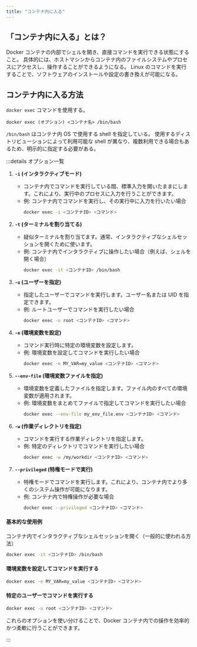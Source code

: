 ```yaml
---
title: "コンテナ内に入る"
---
```


## 「コンテナ内に入る」とは？

Docker コンテナの内部でシェルを開き、直接コマンドを実行できる状態にすること。
具体的には、ホストマシンからコンテナ内のファイルシステムやプロセスにアクセスし、操作することができるようになる。
Linux のコマンドを実行することで、ソフトウェアのインストールや設定の書き換えが可能になる。

## コンテナ内に入る方法

`docker exec` コマンドを使用する。

```shell
docker exec (オプション) <コンテナ名> /bin/bash
```

`/bin/bash` はコンテナ内 OS で使用する shell を指定している。
使用するディストリビューションによって利用可能な shell が異なり、複数利用できる場合もあるため、明示的に指定する必要がある。

:::details オプション一覧

1. **`-i` (インタラクティブモード)**

   - コンテナ内でコマンドを実行している間、標準入力を開いたままにします。これにより、実行中のプロセスに入力を行うことができます。
   - 例: コンテナ内でコマンドを実行し、その実行中に入力を行いたい場合
     ```sh
     docker exec -i <コンテナID> <コマンド>
     ```

2. **`-t` (ターミナルを割り当てる)**

   - 疑似ターミナルを割り当てます。通常、インタラクティブなシェルセッションを開くために使います。
   - 例: コンテナ内でインタラクティブに操作したい場合（例えば、シェルを開く場合）
     ```sh
     docker exec -it <コンテナID> /bin/bash
     ```

3. **`-u` (ユーザーを指定)**

   - 指定したユーザーでコマンドを実行します。ユーザー名または UID を指定できます。
   - 例: ルートユーザーでコマンドを実行したい場合
     ```sh
     docker exec -u root <コンテナID> <コマンド>
     ```

4. **`-e` (環境変数を設定)**

   - コマンド実行時に特定の環境変数を設定します。
   - 例: 環境変数を設定してコマンドを実行したい場合
     ```sh
     docker exec -e MY_VAR=my_value <コンテナID> <コマンド>
     ```

5. **`--env-file` (環境変数ファイルを指定)**

   - 環境変数を定義したファイルを指定します。ファイル内のすべての環境変数が適用されます。
   - 例: 環境変数をまとめてファイルで指定してコマンドを実行したい場合
     ```sh
     docker exec --env-file my_env_file.env <コンテナID> <コマンド>
     ```

6. **`-w` (作業ディレクトリを指定)**

   - コマンドを実行する作業ディレクトリを指定します。
   - 例: 特定のディレクトリでコマンドを実行したい場合
     ```sh
     docker exec -w /my/workdir <コンテナID> <コマンド>
     ```

7. **`--privileged` (特権モードで実行)**
   - 特権モードでコマンドを実行します。これにより、コンテナ内でより多くのシステム操作が可能になります。
   - 例: コンテナ内で特権操作が必要な場合
     ```sh
     docker exec --privileged <コンテナID> <コマンド>
     ```

#### 基本的な使用例

コンテナ内でインタラクティブなシェルセッションを開く（一般的に使われる方法）

```sh
docker exec -it <コンテナID> /bin/bash
```

#### 環境変数を設定してコマンドを実行する

```sh
docker exec -e MY_VAR=my_value <コンテナID> <コマンド>
```

#### 特定のユーザーでコマンドを実行する

```sh
docker exec -u root <コンテナID> <コマンド>
```

これらのオプションを使い分けることで、Docker コンテナ内での操作を効率的かつ柔軟に行うことができます。

:::
